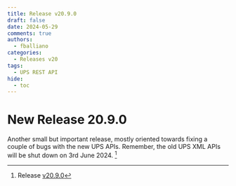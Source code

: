 ```yaml
---
title: Release v20.9.0
draft: false
date: 2024-05-29
comments: true
authors:
  - fballiano
categories:
  - Releases v20
tags:
  - UPS REST API
hide:
  - toc
---
```


# New Release 20.9.0

Another small but important release, mostly oriented towards fixing a couple of bugs with the new UPS APIs.
Remember,  the old UPS XML APIs will be shut down on 3rd June 2024. [^1]

<!-- more -->

[^1]: Release [v20.9.0](https://github.com/OpenMage/magento-lts/releases/tag/v20.9.0)
